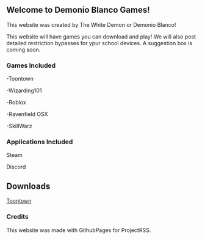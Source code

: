 ## Welcome to Demonio Blanco Games!

This website was created by The White Demon or Demonio Blanco!

This website will have games you can download and play! We will also post detailed restriction bypasses for ypur school devices. A suggestion box is coming soon.

### Games Included

-Toontown

-Wizarding101

-Roblox

-Ravenfield OSX

-SkillWarz

### Applications Included

Steam

Discord

## Downloads

[Toontown](https://drive.google.com/open?id=12Tz04yjGbZhkI2iGmkMZAW98EcCbS4tj)



### Credits

This website was made with GithubPages for ProjectRSS.


